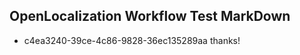 ## OpenLocalization Workflow Test MarkDown
* c4ea3240-39ce-4c86-9828-36ec135289aa thanks!

<!--HONumber=Jul16_HO2-->


